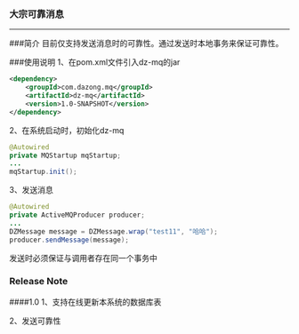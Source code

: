 ### 大宗可靠消息

---

###简介
目前仅支持发送消息时的可靠性。通过发送时本地事务来保证可靠性。

###使用说明
1、在pom.xml文件引入dz-mq的jar
```xml
<dependency>
    <groupId>com.dazong.mq</groupId>
    <artifactId>dz-mq</artifactId>
    <version>1.0-SNAPSHOT</version>
</dependency>
```

2、在系统启动时，初始化dz-mq
```java
@Autowired
private MQStartup mqStartup;
...
mqStartup.init();
```

3、发送消息
```java
@Autowired
private ActiveMQProducer producer;
...
DZMessage message = DZMessage.wrap("test11", "哈哈");
producer.sendMessage(message);
```
发送时必须保证与调用者存在同一个事务中


### Release Note

####1.0
1、支持在线更新本系统的数据库表

2、发送可靠性